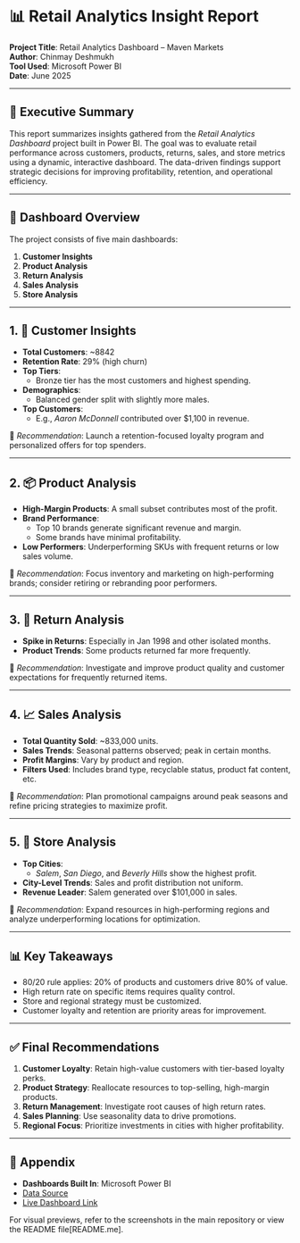 # 📊 Retail Analytics Insight Report
**Project Title**: Retail Analytics Dashboard – Maven Markets  
**Author**: Chinmay Deshmukh  
**Tool Used**: Microsoft Power BI  
**Date**: June 2025  

---

## 🧾 Executive Summary

This report summarizes insights gathered from the *Retail Analytics Dashboard* project built in Power BI. The goal was to evaluate retail performance across customers, products, returns, sales, and store metrics using a dynamic, interactive dashboard. The data-driven findings support strategic decisions for improving profitability, retention, and operational efficiency.

---

## 📁 Dashboard Overview

The project consists of five main dashboards:

1. **Customer Insights**
2. **Product Analysis**
3. **Return Analysis**
4. **Sales Analysis**
5. **Store Analysis**

---

## 1. 👥 Customer Insights

- **Total Customers**: ~8842
- **Retention Rate**: 29% (high churn)
- **Top Tiers**:  
  - Bronze tier has the most customers and highest spending.
- **Demographics**:
  - Balanced gender split with slightly more males.
- **Top Customers**:  
  - E.g., *Aaron McDonnell* contributed over $1,100 in revenue.

📌 *Recommendation*: Launch a retention-focused loyalty program and personalized offers for top spenders.

---

## 2. 📦 Product Analysis

- **High-Margin Products**: A small subset contributes most of the profit.
- **Brand Performance**:  
  - Top 10 brands generate significant revenue and margin.
  - Some brands have minimal profitability.
- **Low Performers**: Underperforming SKUs with frequent returns or low sales volume.

📌 *Recommendation*: Focus inventory and marketing on high-performing brands; consider retiring or rebranding poor performers.

---

## 3. 🔁 Return Analysis

- **Spike in Returns**: Especially in Jan 1998 and other isolated months.
- **Product Trends**: Some products returned far more frequently.

📌 *Recommendation*: Investigate and improve product quality and customer expectations for frequently returned items.

---

## 4. 📈 Sales Analysis

- **Total Quantity Sold**: ~833,000 units.
- **Sales Trends**: Seasonal patterns observed; peak in certain months.
- **Profit Margins**: Vary by product and region.
- **Filters Used**: Includes brand type, recyclable status, product fat content, etc.

📌 *Recommendation*: Plan promotional campaigns around peak seasons and refine pricing strategies to maximize profit.

---

## 5. 🏬 Store Analysis

- **Top Cities**:  
  - *Salem*, *San Diego*, and *Beverly Hills* show the highest profit.
- **City-Level Trends**: Sales and profit distribution not uniform.
- **Revenue Leader**: Salem generated over $101,000 in sales.

📌 *Recommendation*: Expand resources in high-performing regions and analyze underperforming locations for optimization.

---

## 📊 Key Takeaways

- 80/20 rule applies: 20% of products and customers drive 80% of value.
- High return rate on specific items requires quality control.
- Store and regional strategy must be customized.
- Customer loyalty and retention are priority areas for improvement.

---

## ✅ Final Recommendations

1. **Customer Loyalty**: Retain high-value customers with tier-based loyalty perks.
2. **Product Strategy**: Reallocate resources to top-selling, high-margin products.
3. **Return Management**: Investigate root causes of high return rates.
4. **Sales Planning**: Use seasonality data to drive promotions.
5. **Regional Focus**: Prioritize investments in cities with higher profitability.

---

## 📎 Appendix

- **Dashboards Built In**: Microsoft Power BI  
- [Data Source](./MavenMarket.zip)  
- [Live Dashboard Link](MavenMarketDashboard.pbix)

For visual previews, refer to the screenshots in the main repository or view the README file[README.me].


